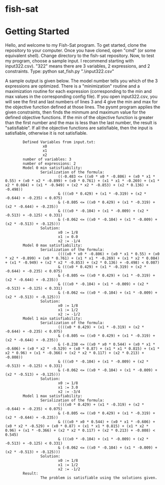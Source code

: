 # fish-sat
Getting Started
================

Hello, and welcome to my Fish-Sat program. To get started, clone the repository to your computer. Once you have cloned, open "cmd" 
(or some equivalent shell). Change directory to the fish-sat repository. Now, to test my program, choose a sample input. I recommend 
starting with input322.csv). "322" means there are 3 variables, 2 expressions, and 2 constraints. Type:
python sat_fish.py ".\\input322.csv"


A sample output is given below. The model number tells you which of the 3 expressions are optimized. There is a "minimization" routine and a maximization routine for each expression (corresponding to the min and max values in the corresponding config file). If you open input322.csv, you will see the first and last numbers of lines 3 and 4 give the min and max for the objective function defined at those lines. The pysmt program applies the given constraints, then finds the minmum and maximum value for the defined objective functions. If the min of the objective function is greater than the first number and the max is less than the last number, the result is "satisfiable". If all the objective functions are satisfiable, then the input is satisfiable, otherwise it is not satisfiable.
```
        Defined Variables from input.txt:
                 x0
                 x1
                 x2
        number of variables: 3
        number of expressions: 2
        Model 0 min satisfiability: 
                Serialization of the formula:
                        ((-0.483 <= ((x0 * x0 * -0.806) + (x0 * x1 * 0.55) + (x0 * x2 * -0.899) + (x0 * 0.761) + (x1 * x1 * -0.269) + (x1 * x2 * 0.084) + (x1 * -0.949) + (x2 * x2 * -0.853) + (x2 * 0.136) + -0.498)) 
                        & (((x0 * 0.429) + (x1 * -0.319) + (x2 * -0.644) + -0.235) < 0.075)
                        & (-0.805 <= ((x0 * 0.429) + (x1 * -0.319) + (x2 * -0.644) + -0.235))
                        & (((x0 * -0.104) + (x1 * -0.009) + (x2 * -0.513) + -0.125) < 0.331)
                        & (-0.062 <= ((x0 * -0.104) + (x1 * -0.009) + (x2 * -0.513) + -0.125)))
                Solution:
                        x0 := 1/8
                        x1 := 0.0
                        x2 := -1/4
        Model 0 max satisfiability:
                Serialization of the formula:
                        ((((x0 * x0 * -0.806) + (x0 * x1 * 0.55) + (x0 * x2 * -0.899) + (x0 * 0.761) + (x1 * x1 * -0.269) + (x1 * x2 * 0.084) + (x1 * -0.949) + (x2 * x2 * -0.853) + (x2 * 0.136) + -0.498) < 0.087)
                        & (((x0 * 0.429) + (x1 * -0.319) + (x2 * -0.644) + -0.235) < 0.075)
                        & (-0.805 <= ((x0 * 0.429) + (x1 * -0.319) + (x2 * -0.644) + -0.235))
                        & (((x0 * -0.104) + (x1 * -0.009) + (x2 * -0.513) + -0.125) < 0.331)
                        & (-0.062 <= ((x0 * -0.104) + (x1 * -0.009) + (x2 * -0.513) + -0.125)))
                Solution:
                        x0 := 1/8
                        x1 := 1/2
                        x2 := -1/2
        Model 1 min satisfiability:
                Serialization of the formula:
                        ((((x0 * 0.429) + (x1 * -0.319) + (x2 * -0.644) + -0.235) < 0.075)
                        & (-0.805 <= ((x0 * 0.429) + (x1 * -0.319) + (x2 * -0.644) + -0.235))
                        & (-0.238 <= ((x0 * x0 * 0.544) + (x0 * x1 * -0.606) + (x0 * x2 * -0.529) + (x0 * 0.87) + (x1 * x1 * 0.815) + (x1 * x2 * 0.96) + (x1 * -0.366) + (x2 * x2 * 0.117) + (x2 * 0.213) + -0.808))
                        & (((x0 * -0.104) + (x1 * -0.009) + (x2 * -0.513) + -0.125) < 0.331)
                        & (-0.062 <= ((x0 * -0.104) + (x1 * -0.009) + (x2 * -0.513) + -0.125)))
                Solution:
                        x0 := 1/8
                        x1 := 3.0
                        x2 := -3/4
        Model 1 max satisfiability:
                Serialization of the formula:
                        ((((x0 * 0.429) + (x1 * -0.319) + (x2 * -0.644) + -0.235) < 0.075)
                        & (-0.805 <= ((x0 * 0.429) + (x1 * -0.319) + (x2 * -0.644) + -0.235))
                        & (((x0 * x0 * 0.544) + (x0 * x1 * -0.606) + (x0 * x2 * -0.529) + (x0 * 0.87) + (x1 * x1 * 0.815) + (x1 * x2 * 0.96) + (x1 * -0.366) + (x2 * x2 * 0.117) + (x2 * 0.213) + -0.808) < 0.545)
                        & (((x0 * -0.104) + (x1 * -0.009) + (x2 * -0.513) + -0.125) < 0.331)
                        & (-0.062 <= ((x0 * -0.104) + (x1 * -0.009) + (x2 * -0.513) + -0.125)))
                Solution:
                        x0 := 1/8
                        x1 := 1/2
                        x2 := -1/2
        Result:
                The problem is satisfiable using the solutions given.
```
